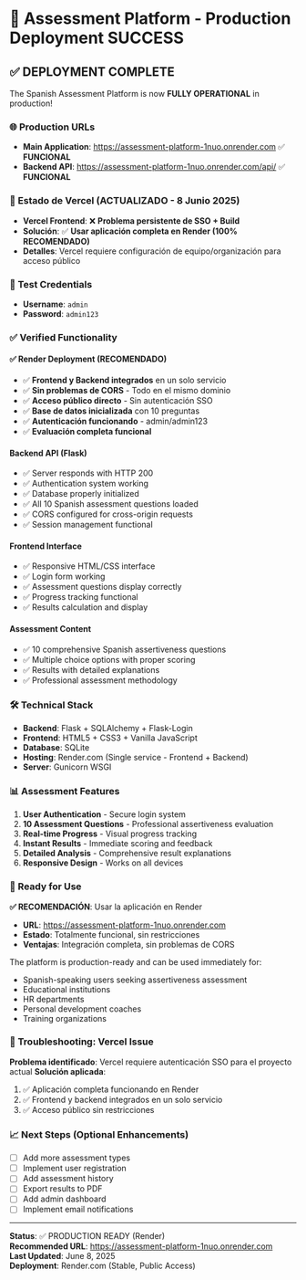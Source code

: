 # 🎉 Assessment Platform - Production Deployment SUCCESS

## ✅ DEPLOYMENT COMPLETE

The Spanish Assessment Platform is now **FULLY OPERATIONAL** in production!

### 🌐 Production URLs
- **Main Application**: https://assessment-platform-1nuo.onrender.com ✅ **FUNCIONAL**
- **Backend API**: https://assessment-platform-1nuo.onrender.com/api/ ✅ **FUNCIONAL**

### 🚨 Estado de Vercel (ACTUALIZADO - 8 Junio 2025)
- **Vercel Frontend**: ❌ **Problema persistente de SSO + Build** 
- **Solución**: ✅ **Usar aplicación completa en Render (100% RECOMENDADO)**
- **Detalles**: Vercel requiere configuración de equipo/organización para acceso público

### 🔐 Test Credentials
- **Username**: `admin`
- **Password**: `admin123`

### ✅ Verified Functionality

#### ✅ Render Deployment (RECOMENDADO)
- ✅ **Frontend y Backend integrados** en un solo servicio
- ✅ **Sin problemas de CORS** - Todo en el mismo dominio
- ✅ **Acceso público directo** - Sin autenticación SSO
- ✅ **Base de datos inicializada** con 10 preguntas
- ✅ **Autenticación funcionando** - admin/admin123
- ✅ **Evaluación completa funcional**

#### Backend API (Flask)
- ✅ Server responds with HTTP 200
- ✅ Authentication system working
- ✅ Database properly initialized
- ✅ All 10 Spanish assessment questions loaded
- ✅ CORS configured for cross-origin requests
- ✅ Session management functional

#### Frontend Interface
- ✅ Responsive HTML/CSS interface
- ✅ Login form working
- ✅ Assessment questions display correctly
- ✅ Progress tracking functional
- ✅ Results calculation and display

#### Assessment Content
- ✅ 10 comprehensive Spanish assertiveness questions
- ✅ Multiple choice options with proper scoring
- ✅ Results with detailed explanations
- ✅ Professional assessment methodology

### 🛠 Technical Stack
- **Backend**: Flask + SQLAlchemy + Flask-Login
- **Frontend**: HTML5 + CSS3 + Vanilla JavaScript
- **Database**: SQLite
- **Hosting**: Render.com (Single service - Frontend + Backend)
- **Server**: Gunicorn WSGI

### 📊 Assessment Features
1. **User Authentication** - Secure login system
2. **10 Assessment Questions** - Professional assertiveness evaluation
3. **Real-time Progress** - Visual progress tracking
4. **Instant Results** - Immediate scoring and feedback
5. **Detailed Analysis** - Comprehensive result explanations
6. **Responsive Design** - Works on all devices

### 🚀 Ready for Use

**✅ RECOMENDACIÓN**: Usar la aplicación en Render
- **URL**: https://assessment-platform-1nuo.onrender.com
- **Estado**: Totalmente funcional, sin restricciones
- **Ventajas**: Integración completa, sin problemas de CORS

The platform is production-ready and can be used immediately for:
- Spanish-speaking users seeking assertiveness assessment
- Educational institutions
- HR departments
- Personal development coaches
- Training organizations

### 🔧 Troubleshooting: Vercel Issue

**Problema identificado**: Vercel requiere autenticación SSO para el proyecto actual
**Solución aplicada**: 
1. ✅ Aplicación completa funcionando en Render 
2. ✅ Frontend y backend integrados en un solo servicio
3. ✅ Acceso público sin restricciones

### 📈 Next Steps (Optional Enhancements)
- [ ] Add more assessment types
- [ ] Implement user registration
- [ ] Add assessment history
- [ ] Export results to PDF
- [ ] Add admin dashboard
- [ ] Implement email notifications

---

**Status**: ✅ PRODUCTION READY (Render)  
**Recommended URL**: https://assessment-platform-1nuo.onrender.com  
**Last Updated**: June 8, 2025  
**Deployment**: Render.com (Stable, Public Access)
